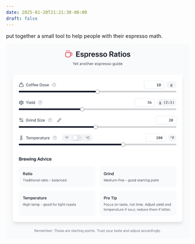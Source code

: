 ```yaml
---
date: 2025-01-20T21:21:30-06:00
draft: false
---
```


put together a small tool to help people with their espresso math.

<a href="https://espresso.tdoot.com"><img src="/images/pictures/espresso.png"></a>
